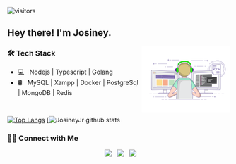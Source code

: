 <!--
**JosineyJr/JosineyJr** is a ✨ _special_ ✨ repository because its `README.md` (this file) appears on your GitHub profile.
-->
![visitors](https://visitor-badge.glitch.me/badge?page_id=JosineyJy.visitor-badge)
<h2> Hey there! I'm Josiney.</h2>
<img align="right" alt="GIF" src="https://raw.githubusercontent.com/devSouvik/devSouvik/master/gif3.gif" width="200"/>


<h3>🛠 Tech Stack</h3>

- 💻 &nbsp; Nodejs | Typescript | Golang
- 🛢 &nbsp; MySQL | Xampp | Docker | PostgreSql | MongoDB | Redis 

</br>

[![Top Langs](https://github-readme-stats.vercel.app/api/top-langs/?username=JosineyJr&layout=demo&text_color=daf7dc&theme=ayu-mirage)](https://github.com/caduxl007/github-readme-stats)
[![JosineyJr github stats](https://github-readme-stats.vercel.app/api?username=JosineyJr&show_icons=true&theme=ayu-mirage)


<h3> 🤝🏻 Connect with Me </h3>

<p align="center">  
&nbsp; <a href="https://www.instagram.com/josineyjr/" target="_blank" rel="noopener noreferrer"><img src="https://img.icons8.com/plasticine/100/000000/instagram-new.png" width="50" /></a>  
&nbsp; <a href="https://www.linkedin.com/in/josineyjr/" target="_blank" rel="noopener noreferrer"><img src="https://img.icons8.com/plasticine/100/000000/linkedin.png" width="50" /></a>
&nbsp; <a href="mailto:josineyjunior14@gmail.com" target="_blank" rel="noopener noreferrer"><img src="https://img.icons8.com/plasticine/100/000000/gmail.png"  width="50" /></a>
</p>
